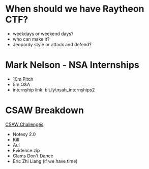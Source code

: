 # When should we have Raytheon CTF?
 - weekdays or weekend days?
 - who can make it?
 - Jeopardy style or attack and defend?

# Mark Nelson - NSA Internships
 - 10m Pitch
 - 5m Q&A
 - internship link: bit.ly\nsah_internships2

# CSAW Breakdown
[CSAW Challenges](https://ctf.csaw.io/challenges)
  - Notesy 2.0
  - Kill
  - Aul
  - Evidence.zip
  - Clams Don't Dance
  - Eric Zhi Liang (if we have time)
